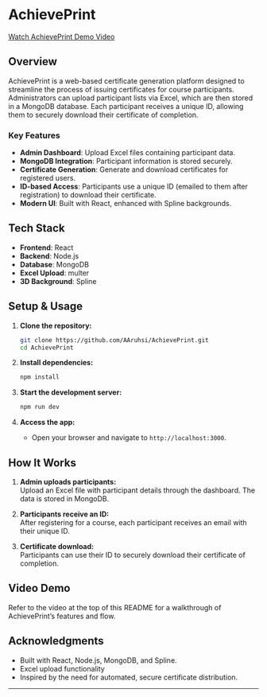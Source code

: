 # AchievePrint

<!-- VIDEO PLACEHOLDER -->
[Watch AchievePrint Demo Video](https://www.canva.com/design/DAGxGJmqQb0/VB9qMy4E4K5Elk-L9B4tjA/watch)


## Overview

AchievePrint is a web-based certificate generation platform designed to streamline the process of issuing certificates for course participants. Administrators can upload participant lists via Excel, which are then stored in a MongoDB database. Each participant receives a unique ID, allowing them to securely download their certificate of completion.

### Key Features

- **Admin Dashboard**: Upload Excel files containing participant data.
- **MongoDB Integration**: Participant information is stored securely.
- **Certificate Generation**: Generate and download certificates for registered users.
- **ID-based Access**: Participants use a unique ID (emailed to them after registration) to download their certificate.
- **Modern UI**: Built with React, enhanced with Spline backgrounds.

## Tech Stack

- **Frontend**: React
- **Backend**: Node.js
- **Database**: MongoDB
- **Excel Upload**: multer
- **3D Background**: Spline

## Setup & Usage

1. **Clone the repository:**
   ```bash
   git clone https://github.com/AAruhsi/AchievePrint.git
   cd AchievePrint
   ```

2. **Install dependencies:**
   ```bash
   npm install
   ```

3. **Start the development server:**
   ```bash
   npm run dev
   ```

4. **Access the app:**
   - Open your browser and navigate to `http://localhost:3000`.

## How It Works

1. **Admin uploads participants:**  
   Upload an Excel file with participant details through the dashboard. The data is stored in MongoDB.

2. **Participants receive an ID:**  
   After registering for a course, each participant receives an email with their unique ID.

3. **Certificate download:**  
   Participants can use their ID to securely download their certificate of completion.

## Video Demo

Refer to the video at the top of this README for a walkthrough of AchievePrint’s features and flow.

## Acknowledgments

- Built with React, Node.js, MongoDB, and Spline.
- Excel upload functionality
- Inspired by the need for automated, secure certificate distribution.

---

